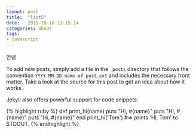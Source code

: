 ```yaml
---
layout: post
title:  "list5"
date:   2015-10-16 12:15:14
categories: about
tags:
- javascript
---
```


안녕

<!--more-->

To add new posts, simply add a file in the `_posts` directory that follows the convention `YYYY-MM-DD-name-of-post.ext` and includes the necessary front matter. Take a look at the source for this post to get an idea about how it works.

Jekyll also offers powerful support for code snippets:

{% highlight ruby %}
def print_hi(name)
  puts "Hi, #{name}"  puts "Hi, #{name}"   puts "Hi, #{name}"
end
print_hi('Tom')
#=> prints 'Hi, Tom' to STDOUT.
{% endhighlight %}
